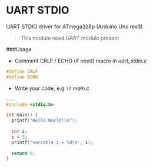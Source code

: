 UART STDIO
===

UART STDIO driver for ATmega328p (Arduino Uno rev3)

> This module need *UART* module present

###Usage

* Comment CRLF / ECHO (if need) macro in *uart_stdio.c* 
```c
#define CRLF
#define ECHO
```
* Write your code, e.g. in *main.c*

```c
...
#include <stdio.h>

int main() {
  printf("Hello World!\n");
  
  int i;
  i = 3;
  printf("variable i = %d\n", i);
  
  return 0;
}
```
